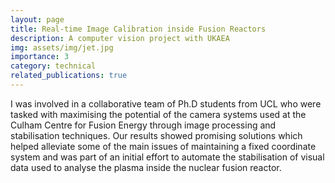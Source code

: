 ```yaml
---
layout: page
title: Real-time Image Calibration inside Fusion Reactors
description: A computer vision project with UKAEA
img: assets/img/jet.jpg
importance: 3
category: technical
related_publications: true
---
```


I was involved in a collaborative team of Ph.D students from UCL who were tasked with maximising the potential of the camera systems used at the Culham Centre for Fusion Energy through image processing and stabilisation techniques. Our results showed promising solutions which helped alleviate some of the main issues of maintaining a fixed coordinate system and was part of an initial effort to automate the stabilisation of visual data used to analyse the plasma inside the nuclear fusion reactor.